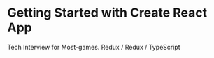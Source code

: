 # Getting Started with Create React App

Tech Interview for Most-games. Redux / Redux / TypeScript 
